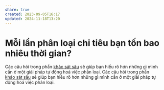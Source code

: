 ```yaml
---
share: true
created: 2023-09-05T16:17
updated: 2024-11-18T13:20
---
```

# Mỗi lần phân loại chi tiêu bạn tốn bao nhiêu thời gian?
Các câu hỏi trong phần [khảo sát sâu](https://xn--qucu-hr5aza.cc/khao-sat-nhu-cau-phan-loai-tu-dong-va-lap-trinh/?utm_source=F+G+%C2%BB+C%E1%BB%99ng+%C4%91%E1%BB%93ng+C%E1%BB%91+v%E1%BA%A5n+t%C3%A0i+ch%C3%ADnh+Vi%E1%BB%87t+Nam+-+Vietnam+Wealth+Advisors+%28VWA%29&utm_medium=social&utm_campaign=Tr%E1%BA%A5n%20K%E1%BB%B3&utm_content=%C4%91%C4%83ng%20l%E1%BA%A7n%20%C4%91%E1%BA%A7u) sẽ giúp bạn hiểu rõ hơn những gì mình cần ở một giải pháp tự động hoá việc phân loại.
Các câu hỏi trong phần [khảo sát sâu](https://xn--qucu-hr5aza.cc/khao-sat-nhu-cau-phan-loai-tu-dong-va-lap-trinh/?utm_source=F%20G%20%C2%BB%20QU%E1%BA%A2N%20L%C3%9D%20T%C3%80I%20CH%C3%8DNH%20C%C3%81%20NH%C3%82N&utm_medium=social&utm_campaign=Tr%E1%BA%A5n%20K%E1%BB%B3&utm_content=%C4%91%C4%83ng%20l%E1%BA%A7n%20%C4%91%E1%BA%A7u) sẽ giúp bạn hiểu rõ hơn những gì mình cần ở một giải pháp tự động hoá việc phân loại.
